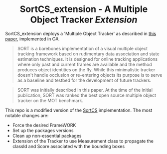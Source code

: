<h1 align="center">
SortCS_extension - A Multiple Object Tracker <i>Extension</i>
</h1>

SortCS_extension deploys a 'Multiple Object Tracker' as described in [this paper](https://arxiv.org/abs/1602.00763), implemented in C#.

> SORT is a barebones implementation of a visual multiple object tracking framework based on rudimentary data association and state estimation techniques. It is designed for online tracking applications where only past and current frames are available and the method produces object identities on the fly. While this minimalistic tracker doesn't handle occlusion or re-entering objects its purpose is to serve as a baseline and testbed for the development of future trackers.

> SORT was initially described in this paper. At the time of the initial publication, SORT was ranked the best open source multiple object tracker on the MOT benchmark.

This repo is a modified version of the [SortCS](https://github.com/keesschollaart81/SortCS) implementation. The most notable changes are:
* Force the desired FrameWORK
* Set up the packages versions
* Clean up non-essential packages
* Extension of the Tracker to use Measurement class to propagate the classId and Score associated with the bounding boxes